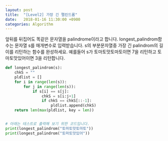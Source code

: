 ```yaml
---
layout: post
title:  "[Level2] 가장 긴 팰린드롬"
date:   2018-01-16 11:30:00 +0900
categories: Algorithm
---
```


앞뒤를 뒤집어도 똑같은 문자열을 palindrome이라고 합니다.
longest_palindrom함수는 문자열 s를 매개변수로 입력받습니다.
s의 부분문자열중 가장 긴 palindrom의 길이를 리턴하는 함수를 완성하세요.
예를들어 s가 토마토맛토마토이면 7을 리턴하고 토마토맛있어이면 3을 리턴합니다.

```python
def longest_palindrom(s):
    chkS = ""
    pldlist = []
    for i in range(len(s)):
        for j in range(len(s)):
            if s[i] == s[j]:
                chkS = s[i:j+1]
                if chkS == chkS[::-1]:
                    pldlist.append(chkS)
    return len(max(pldlist, key = len))


# 아래는 테스트로 출력해 보기 위한 코드입니다.
print(longest_palindrom("토마토맛토마토"))
print(longest_palindrom("토마토맛있어"))
```
